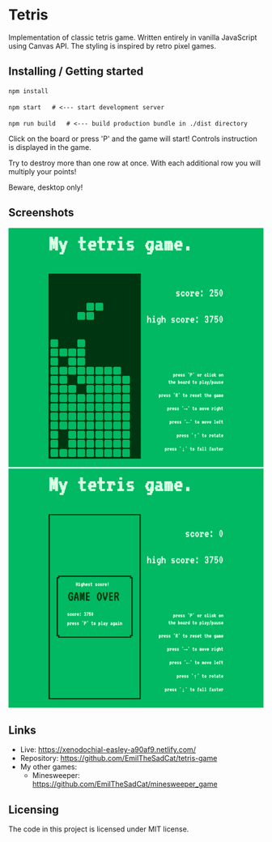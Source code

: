 
# Tetris

Implementation of classic tetris game. Written entirely in vanilla JavaScript using Canvas API. 
The styling is inspired by retro pixel games.

## Installing / Getting started


```shell
npm install

npm start   # <--- start development server

npm run build   # <--- build production bundle in ./dist directory
```


Click on the board or press 'P' and the game will start!
Controls instruction is displayed in the game.

Try to destroy more than one row at once. With each additional row you will multiply your points!

Beware, desktop only!

## Screenshots

<img src="screenshot_1.png" alt="Screenshot from tetris-game" width="650"/>
<img src="screenshot_2.png" alt="Screenshot from tetris-game" width="650"/>


## Links

- Live: https://xenodochial-easley-a90af9.netlify.com/
- Repository: https://github.com/EmilTheSadCat/tetris-game
- My other games:
  - Minesweeper: https://github.com/EmilTheSadCat/minesweeper_game


## Licensing

The code in this project is licensed under MIT license.
